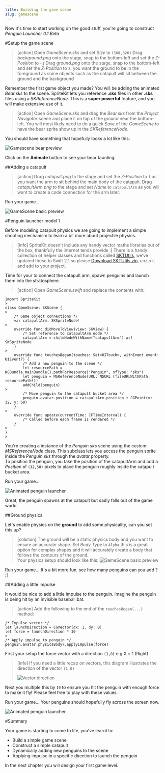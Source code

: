 ```yaml
---
title: Building the game scene
slug: gamescene
---
```


Now it's time to start working on the good stuff, you're going to construct *Penguin Launcher 0.1 Beta*

#Setup the game scene

> [action]
> Open *GameScene.sks* and set *Size* to `(568,320)`
> Drag *background.png* onto the stage, snap to the bottom-left and set the *Z-Position* to `-1`
> Drag *ground.png* onto the stage, snap to the bottom-left and set the *Z-Position* to `2`, you want the ground to be in the foreground as some objects such as the catapult will sit between the ground and the background
>

Remember the first game object you made? You will be adding the animated *Bear.sks* to the scene. SpriteKit lets you reference **.sks** files in other **.sks** files using a *SKReferenceNode*. This is a **super powerful** feature, and you will make extensive use of it.

> [action]
> Open *GameScene.sks* and drag the *Bear.sks* from the *Project Navigator* scene and place it on top of the ground near the bottom-left.
> You will most likely need to do a quick *Save* of the *GameScene* to have the bear sprite show up in the *SKReferenceNode*.

You should have something that hopefully looks a lot like this:

![Gamescene bear preview](../Tutorial-Images/xcode_spritekit_gamescene_preview.png)

Click on the **Animate** button to see your bear taunting.

##Adding a catapult

> [action]
> Drag *catapult.png* to the stage and set the *Z-Position* to `1` as you want the arm to sit behind the main body of the catapult.
> Drag *catapultArm.png* to the stage and set *Name* to `catapultArm` as you will want to create a code connection for the arm later.
>

Run your game...

![GameScene basic preview](../Tutorial-Images/animated_gamescene_preview.gif)

#Penguin launcher model 1

Before modeling catapult physics we are going to implement a simple shooting mechanism to learn a bit more about projectile physics.

> [info]
> SpriteKit doesn't include any handy vector maths libraries out of the box, thankfully the internet tends provide :]
> There is a handy collection of helper classes and functions called [SKTUtils](https://github.com/raywenderlich/SKTUtils), we've updated these to Swift 2.1 so please [Download SKTUtils.zip](https://github.com/MakeSchool-Tutorials/Peeved-Penguins-SpriteKit-Swift/raw/master/SKTUtils.zip), unzip it and add to your project.
>

Time for your to connect the catapult arm, spawn penguins and launch them into the stratosphere.

> [action]
> Open *GameScene.swift* and replace the contents with:
>
```
import SpriteKit
>
class GameScene: SKScene {
>    
    /* Game object connections */
    var catapultArm: SKSpriteNode!
>    
    override func didMoveToView(view: SKView) {
        /* Set reference to catapultArm node */
        catapultArm = childNodeWithName("catapultArm") as! SKSpriteNode
    }
>    
    override func touchesBegan(touches: Set<UITouch>, withEvent event: UIEvent?) {
        /* Add a new penguin to the scene */
        let resourcePath = NSBundle.mainBundle().pathForResource("Penguin", ofType: "sks")
        let penguin = MSReferenceNode(URL: NSURL (fileURLWithPath: resourcePath!))
        addChild(penguin)
>        
        /* Move penguin to the catapult bucket area */
        penguin.avatar.position = catapultArm.position + CGPoint(x: 32, y: 50)
    }
>    
    override func update(currentTime: CFTimeInterval) {
        /* Called before each frame is rendered */
    }
>    
}
>
```
>

You're creating a instance of the *Penguin.sks* scene using the custom *MSReferenceNode* class. This subclass lets you access the penguin sprite inside the *Penguin.sks* through the *avatar* property.  
To position the penguin, you take the position of the catapultArm and add a *Position* of `(32,50)` pixels to place the penguin roughly inside the catapult bucket area.

Run your game...

![Animated penguin launcher](../Tutorial-Images/animated_gamescene_gravity.gif)

Great, the penguin spawns at the catapult but sadly falls out of the game world.

##Ground physics

Let's enable physics on the **ground** to add some physicality, can you set this up?

> [solution]
> The ground will be a static physics body and you want to ensure an accurate shape.
> Set *Body Type* to `Alpha` this is a great option for complex shapes and it will accurately create a body that follows the contours of the ground.  
> Your physics setup should look like this:
> ![GameScene basic preview](../Tutorial-Images/xcode_spritekit_ground_physics.png)
>

Run your game... It's a bit more fun, see how many penguins can you add ? :]

##Adding a little impulse

It would be nice to add a little impulse to the penguin. Imagine the penguin is being hit by an invisible baseball bat.

> [action]
> Add the following to the end of the `touchesBegan(...)` method:
>
```
/* Impulse vector */
let launchDirection = CGVector(dx: 1, dy: 0)
let force = launchDirection * 10
>
/* Apply impulse to penguin */
penguin.avatar.physicsBody?.applyImpulse(force)
```
>

First your setup the force vector with a direction `(1,0)` e.g X = 1 (Right)

> [info]
> If you need a little recap on vectors, this diagram illustrates the direction of the vector `(1,0)`
>
> ![Vector direction](../Tutorial-Images/vector_impulse.gif)
>

Next you multiple this by `10` to ensure you hit the penguin with enough force to make it fly!
Please feel free to play with these values.

Run your game... Your penguins should hopefully fly across the screen now.

![Animated penguin launcher](../Tutorial-Images/animated_gamescene_launcher_force.gif)

#Summary

Your game is starting to come to life, you've learnt to:

- Build a simple game scene
- Construct a simple catapult
- Dynamically adding new penguins to the scene
- Applying impulse in a specific direction to launch the penguin

In the next chapter you will design your first game level.

